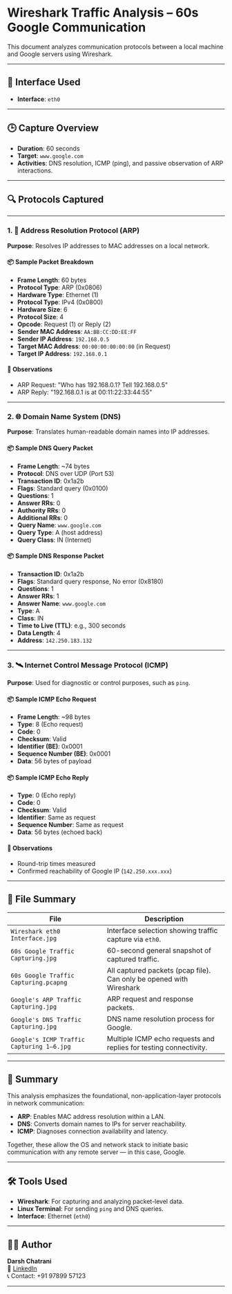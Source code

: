 # Wireshark Traffic Analysis – 60s Google Communication

This document analyzes communication protocols between a local machine and Google servers using Wireshark.

---

## 📡 Interface Used

- **Interface**: `eth0`

---

## 🕒 Capture Overview

- **Duration**: 60 seconds
- **Target**: `www.google.com`
- **Activities**: DNS resolution, ICMP (ping), and passive observation of ARP interactions.

---

## 🔍 Protocols Captured

---

### 1. 🧭 Address Resolution Protocol (ARP)

**Purpose**: Resolves IP addresses to MAC addresses on a local network.

#### 📦 Sample Packet Breakdown

- **Frame Length**: 60 bytes
- **Protocol Type**: ARP (0x0806)
- **Hardware Type**: Ethernet (1)
- **Protocol Type**: IPv4 (0x0800)
- **Hardware Size**: 6
- **Protocol Size**: 4
- **Opcode**: Request (1) or Reply (2)
- **Sender MAC Address**: `AA:BB:CC:DD:EE:FF`
- **Sender IP Address**: `192.168.0.5`
- **Target MAC Address**: `00:00:00:00:00:00` (in Request)
- **Target IP Address**: `192.168.0.1`

#### 📝 Observations

- ARP Request: "Who has 192.168.0.1? Tell 192.168.0.5"
- ARP Reply: "192.168.0.1 is at 00:11:22:33:44:55"

---

### 2. 🌐 Domain Name System (DNS)

**Purpose**: Translates human-readable domain names into IP addresses.

#### 📦 Sample DNS Query Packet

- **Frame Length**: ~74 bytes
- **Protocol**: DNS over UDP (Port 53)
- **Transaction ID**: 0x1a2b
- **Flags**: Standard query (0x0100)
- **Questions**: 1
- **Answer RRs**: 0
- **Authority RRs**: 0
- **Additional RRs**: 0
- **Query Name**: `www.google.com`
- **Query Type**: A (host address)
- **Query Class**: IN (Internet)

#### 📦 Sample DNS Response Packet

- **Transaction ID**: 0x1a2b
- **Flags**: Standard query response, No error (0x8180)
- **Questions**: 1
- **Answer RRs**: 1
- **Answer Name**: `www.google.com`
- **Type**: A
- **Class**: IN
- **Time to Live (TTL)**: e.g., 300 seconds
- **Data Length**: 4
- **Address**: `142.250.183.132`

---

### 3. 🛰️ Internet Control Message Protocol (ICMP)

**Purpose**: Used for diagnostic or control purposes, such as `ping`.

#### 📦 Sample ICMP Echo Request

- **Frame Length**: ~98 bytes
- **Type**: 8 (Echo request)
- **Code**: 0
- **Checksum**: Valid
- **Identifier (BE)**: 0x0001
- **Sequence Number (BE)**: 0x0001
- **Data**: 56 bytes of payload

#### 📦 Sample ICMP Echo Reply

- **Type**: 0 (Echo reply)
- **Code**: 0
- **Checksum**: Valid
- **Identifier**: Same as request
- **Sequence Number**: Same as request
- **Data**: 56 bytes (echoed back)

#### 📝 Observations

- Round-trip times measured
- Confirmed reachability of Google IP (`142.250.xxx.xxx`)

---

## 📁 File Summary

| File | Description |
|------|-------------|
| `Wireshark eth0 Interface.jpg` | Interface selection showing traffic capture via `eth0`. |
| `60s Google Traffic Capturing.jpg` | 60-second general snapshot of captured traffic. |
| `60s Google Traffic Capturing.pcapng` | All captured packets (pcap file). Can only be opened with Wireshark |
| `Google's ARP Traffic Capturing.jpg` | ARP request and response packets. |
| `Google's DNS Traffic Capturing.jpg` | DNS name resolution process for Google. |
| `Google's ICMP Traffic Capturing 1–6.jpg` | Multiple ICMP echo requests and replies for testing connectivity. |

---

## 🧠 Summary

This analysis emphasizes the foundational, non-application-layer protocols in network communication:

- **ARP**: Enables MAC address resolution within a LAN.
- **DNS**: Converts domain names to IPs for server reachability.
- **ICMP**: Diagnoses connection availability and latency.

Together, these allow the OS and network stack to initiate basic communication with any remote server — in this case, Google.

---

## 🛠️ Tools Used

- **Wireshark**: For capturing and analyzing packet-level data.
- **Linux Terminal**: For sending `ping` and DNS queries.
- **Interface**: Ethernet (`eth0`)

---

## 👨‍💻 Author

**Darsh Chatrani**  
🔗 [LinkedIn](https://linkedin.com/in/darshchatrani)  
📞 Contact: +91 97899 57123

---
